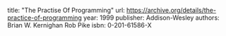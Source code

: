 title:     "The Practise Of Programming"
url:       https://archive.org/details/the-practice-of-programming
year:      1999
publisher: Addison-Wesley
authors:   Brian W. Kernighan
           Rob Pike
isbn:      0-201-61586-X
